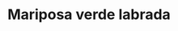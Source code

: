 ---
title: Mariposa verde labrada
date: 
draft: false

# descripcion
description : Dije de plata 925 y nácar

materials: Plata 925

color: Plateado y nácar verde

dimensions: 2,2cm largo

code: 02-25-0625

type: "Dijes"

categories: []

price: $3.540,00

price_eftvo: $3.005,00

# Images
# first image will be shown in the product page
images:
  # - image: "images/path_to_image"
  # La ubicacion de las imagenes es imagenes/Dijes/Dijes.Nácar/02-25-0625-mariposa-verde-labrada
  - image: "./images/dijes/nácar/02-25-0625.JPG"
---